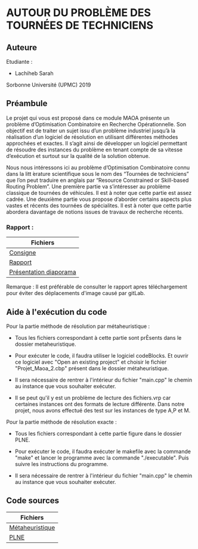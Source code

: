 # AUTOUR DU PROBLÈME DES TOURNÉES DE TECHNICIENS


## Auteure

Etudiante :

* Lachiheb	Sarah

Sorbonne Université (UPMC) 2019

## Préambule

Le projet qui vous est proposé dans ce module MAOA présente un problème d’Optimisation Combinatoire en Recherche Opérationnelle. Son objectif est de traiter un sujet issu d’un problème industriel jusqu’à la réalisation d’un logiciel de résolution en utilisant différentes méthodes approchées et exactes. Il s’agit ainsi de développer un logiciel permettant de résoudre des instances du problème en tenant compte de sa vitesse d’exécution et surtout sur la qualité de la solution obtenue.

Nous nous intéressons ici au problème d’Optimisation Combinatoire connu dans la litt ́erature scientifique sous le nom des “Tournées de techniciens” que l’on peut traduire en anglais par “Resource Constrained or Skill-based Routing Problem”.
Une première partie va s’intéresser au problème classique de tournées de véhicules. Il est à noter que cette partie est assez cadrée.
Une deuxième partie vous propose d’aborder certains aspects plus vastes et récents des tournées de spécialites. Il est à noter que cette partie abordera davantage de notions issues de travaux de recherche récents.

### Rapport :

Fichiers  |
------------- | 
[Consigne](https://gitlab.com/ProjetLachiheb/ordonnacement_et_optimisation_combinatoire/blob/master/Projet_Production_Routing1819.pdf) |
[Rapport](https://gitlab.com/ProjetLachiheb/ordonnacement_et_optimisation_combinatoire/blob/master/rapport.pdf) |
[Présentation diaporama](https://gitlab.com/ProjetLachiheb/ordonnacement_et_optimisation_combinatoire/blob/master/Pr%C3%A9sentation.pdf) |

Remarque : Il est préférable de consulter le rapport apres téléchargement pour éviter des déplacements d'image causé par gitLab.

## Aide à l'exécution du code
Pour la partie méthode de résolution par métaheuristique :

- Tous les fichiers correspondant à cette partie sont prÈsents dans le dossier metaheuristique.

- Pour exécuter le code, il faudra utiliser le logiciel codeBlocks. Et ouvrir ce logiciel avec
"Open an existing project" et choisir le fichier "Projet_Maoa_2.cbp" présent dans le dossier
métaheuristique.

- Il sera nécessaire de rentrer à l'intérieur du fichier "main.cpp" le chemin au instance que vous
souhaiter exécuter.

- Il se peut qu'il y est un problème de lecture des fichiers.vrp car certaines instances ont des formats
de lecture différente. Dans notre projet, nous avons effectué des test sur les instances de type A,P et M.


Pour la partie méthode de résolution exacte :

- Tous les fichiers correspondant à cette partie figure dans le dossier PLNE.

- Pour exécuter le code, il faudra exécuter le makefile avec la commande "make" et lancer le programme
avec la commande "./executable". Puis suivre les instructions du programme.

- Il sera nécessaire de rentrer à l'intérieur du fichier "main.cpp" le chemin au instance que vous
souhaiter exécuter.  

## Code sources

Fichiers |
------------- | 
[Métaheuristique](https://gitlab.com/ProjetLachiheb/ordonnacement_et_optimisation_combinatoire/tree/master/Metaheuristique) |
[PLNE](https://gitlab.com/ProjetLachiheb/ordonnacement_et_optimisation_combinatoire/tree/master/PLNE/sources) |


